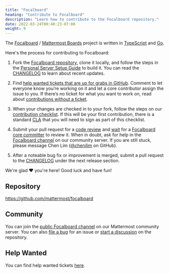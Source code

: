 ```yaml
---
title: "Focalboard"
heading: "Contribute to Focalboard"
description: "Learn how to contribute to the Focalboard repository."
date: 2022-03-24T00:40:23-07:00
weight: 9
---
```


The [Focalboard](https://www.focalboard.com) / [Mattermost Boards](https://mattermost.com/boards) project is written in [TypeScript](https://www.typescriptlang.org/) and [Go](https://go.dev/).

Here's the process for contributing to Focalboard:

1. Fork the [Focalboard repository](https://github.com/mattermost/focalboard), clone it locally, and follow the steps in the [Personal Server Setup Guide](personal-server-setup-guide) to build it. You can read the [CHANGELOG](https://github.com/mattermost/focalboard/blob/main/CHANGELOG.md) to learn about recent updates.

2. Find [help wanted tickets that are up for grabs in GitHub](https://github.com/mattermost/focalboard/issues?q=is%3Aopen+is%3Aissue+label%3A%22Up+for+grabs%22+label%3A%22Help+Wanted%22). Comment to let everyone know you’re working on it and let a core contributor assign the issue to you. If there’s no ticket for what you want to work on, read about [contributions without a ticket](../getting-started/contributions-without-ticket).

3. When your changes are checked in to your fork, follow the steps on our [contribution checklist](../getting-started/contribution-checklist). If this will be your first contribution, there is a standard [CLA](https://www.mattermost.org/mattermost-contributor-agreement/) that you will need to sign as part of this checklist.

5. Submit your pull request for a [code review](../getting-started/code-review/#if-you-are-a-community-member-seeking-a-review) and [wait](../getting-started/code-review/#if-you-are-awaiting-a-review) for a [Focalboard core committer](https://github.com/mattermost/focalboard/blob/main/CONTRIBUTING.md#contributors) to review it. When in doubt, ask for help in the [Focalboard channel](https://community.mattermost.com/core/channels/focalboard) on our community server. If you are still stuck, please message Chen Lim ([@chenilim](https://github.com/chenilim) on GitHub).

6. After a noteable bug fix or improvement is merged, submit a pull request to the [CHANGELOG](https://github.com/mattermost/focalboard/blob/main/CHANGELOG.md) under the next release section.

We're glad ❤️ you're here! Good luck and have fun!

## Repository

https://github.com/mattermost/focalboard

## Community

You can join the [public Focalboard channel](https://community.mattermost.com/core/channels/focalboard) on our Mattermost community server. You can also [file a bug](https://github.com/mattermost/focalboard/issues/new/choose) for an issue or [start a discussion](https://github.com/mattermost/focalboard/discussions) on the repository.

## Help Wanted

You can find help wanted tickets [here](https://github.com/mattermost/focalboard/issues?q=is%3Aopen+is%3Aissue+label%3A%22Up+for+grabs%22+label%3A%22Help+Wanted%22).
